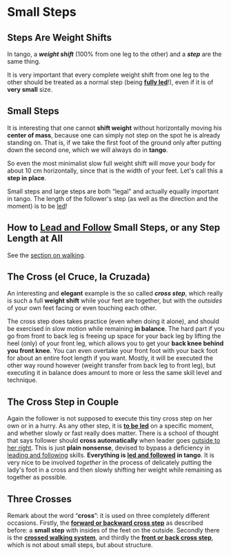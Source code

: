 # Small Steps

## Steps Are Weight Shifts

In tango, a _**weight shift**_ (100% from one leg to the other) and a _**step**_ are the same thing.

It is very important that every complete weight shift from one leg to the other should be treated as a normal step (being **[fully led](leading-and-following.html)**!), even if it is of **very small** size.

## Small Steps

It is interesting that one cannot **shift weight** without horizontally moving his **center of mass**, because one can simply not step on the spot he is already standing on. That is, if we take the first foot of the ground only after putting down the second one, which we will always do in **tango**.

So even the most minimalist slow full weight shift will move your body for about 10 cm horizontally, since that is the width of your feet. Let's call this a **step in place**.

Small steps and large steps are both “legal” and actually equally important in tango. The length of the follower's step (as well as the direction and the moment) is to be [led](leading-and-following.html)!

## How to [Lead and Follow](leading-and-following.html) Small Steps, or any Step Length at All

See the [section on walking](walking.html).

## The Cross (el Cruce, la Cruzada)

An interesting and **elegant** example is the so called **_cross step_**, which really is such a full **weight shift** while your feet are together, but with the _outsides_ of your own feet facing or even touching each other.

The cross step does takes practice (even when doing it alone), and should be exercised in slow motion while remaining **in balance**. The hard part if you go from front to back leg is freeing up space for your back leg by lifting the heel (only) of your front leg, which allows you to get your **back knee behind you front knee**. You can even overtake your front foot with your back foot for about an entire foot length if you want. Mostly, it will be executed the other way round however (weight transfer from back leg to front leg), but executing it in balance does amount to more or less the same skill level and technique.

## The Cross Step in Couple

Again the follower is not supposed to execute this tiny cross step on her own or in a hurry. As any other step, it is **[to be led](leading-and-following.html "Leading")** on a specific moment, and whether slowly or fast really does matter. There is a school of thought that says follower should **cross automatically** when leader goes [outside to her right](../structure/walking-in-line.html "Walking Together in a Straight Line"). This is just **plain nonsense**, devised to bypass a deficiency in [leading and following](leading-and-following.html) skills. **Everything is [led and followed](leading-and-following.html) in tango**. It is very nice to be involved _together_ in the process of delicately putting the lady's foot in a cross and then slowly shifting her weight while remaining as together as possible.

## Three Crosses

Remark about the word “**cross**”: it is used on three completely different occasions. Firstly, the [**forward or backward cross step**](../structure/steps-individually.html "All Possible Individual Steps") as described before: a **small step** with insides of the feet on the outside. Secondly there is the [**crossed walking system**](../structure/walking-system.html "Walking System"), and thirdly the **[front or back cross step](../structure/steps-in-couple.html "Step Type: Cross")**, which is not about small steps, but about structure.
